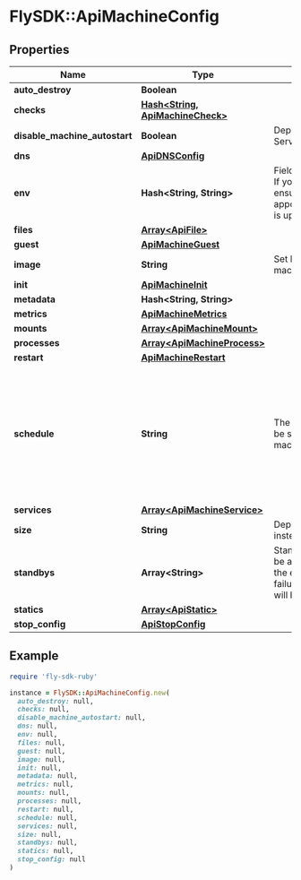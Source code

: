 # FlySDK::ApiMachineConfig

## Properties

| Name | Type | Description | Notes |
| ---- | ---- | ----------- | ----- |
| **auto_destroy** | **Boolean** |  | [optional] |
| **checks** | [**Hash&lt;String, ApiMachineCheck&gt;**](ApiMachineCheck.md) |  | [optional] |
| **disable_machine_autostart** | **Boolean** | Deprecated: use Service.Autostart instead | [optional] |
| **dns** | [**ApiDNSConfig**](ApiDNSConfig.md) |  | [optional] |
| **env** | **Hash&lt;String, String&gt;** | Fields managed from fly.toml If you add anything here, ensure appconfig.Config.ToMachine() is updated | [optional] |
| **files** | [**Array&lt;ApiFile&gt;**](ApiFile.md) |  | [optional] |
| **guest** | [**ApiMachineGuest**](ApiMachineGuest.md) |  | [optional] |
| **image** | **String** | Set by fly deploy or fly machines commands | [optional] |
| **init** | [**ApiMachineInit**](ApiMachineInit.md) |  | [optional] |
| **metadata** | **Hash&lt;String, String&gt;** |  | [optional] |
| **metrics** | [**ApiMachineMetrics**](ApiMachineMetrics.md) |  | [optional] |
| **mounts** | [**Array&lt;ApiMachineMount&gt;**](ApiMachineMount.md) |  | [optional] |
| **processes** | [**Array&lt;ApiMachineProcess&gt;**](ApiMachineProcess.md) |  | [optional] |
| **restart** | [**ApiMachineRestart**](ApiMachineRestart.md) |  | [optional] |
| **schedule** | **String** | The following fields can only be set or updated by &#x60;fly machines run|update&#x60; commands \&quot;fly deploy\&quot; must preserve them, if you add anything here, ensure it is propagated on deploys | [optional] |
| **services** | [**Array&lt;ApiMachineService&gt;**](ApiMachineService.md) |  | [optional] |
| **size** | **String** | Deprecated: use Guest instead | [optional] |
| **standbys** | **Array&lt;String&gt;** | Standbys enable a machine to be a standby for another. In the event of a hardware failure, the standby machine will be started. | [optional] |
| **statics** | [**Array&lt;ApiStatic&gt;**](ApiStatic.md) |  | [optional] |
| **stop_config** | [**ApiStopConfig**](ApiStopConfig.md) |  | [optional] |

## Example

```ruby
require 'fly-sdk-ruby'

instance = FlySDK::ApiMachineConfig.new(
  auto_destroy: null,
  checks: null,
  disable_machine_autostart: null,
  dns: null,
  env: null,
  files: null,
  guest: null,
  image: null,
  init: null,
  metadata: null,
  metrics: null,
  mounts: null,
  processes: null,
  restart: null,
  schedule: null,
  services: null,
  size: null,
  standbys: null,
  statics: null,
  stop_config: null
)
```

